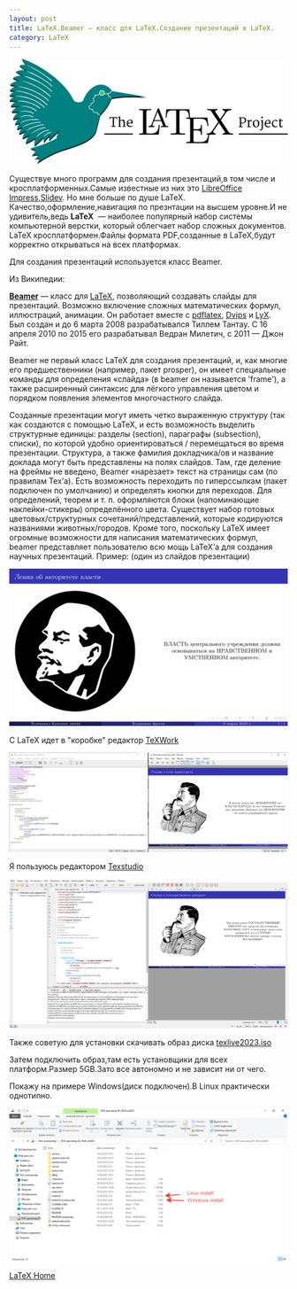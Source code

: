```yaml
---
layout: post
title: LaTeX.Beamer — класс для LaTeX.Создание презентаций в LaTeX.
category: LaTeX
---
```



![LaTeX_logo_bird](/image/latex/LaTeX_logo_bird.png)

Существуе много программ для создания презентаций,в том числе и кросплатформенных.Самые известные из них это [LibreOffice Impress](https://www.libreoffice.org/download/download-libreoffice/),[Slidev](https://ru.sli.dev/guide/why.html).
Но мне больше по душе LaTeX.
Качество,оформление,навигация по презнтации на высшем уровне.И не удивитель,ведь **LaTeX**  — наиболее популярный набор  системы компьютерной верстки, который облегчает набор сложных документов.
LaTeX кросплатформен.Файлы формата PDF,созданные в LaTeX,будут корректно открываться на всех платформах.

Для создания презентаций используется класс Beamer.

Из Википедии:

[**Beamer**](https://habr.com/ru/articles/145523/) — класс для [LaTeX](https://ru.wikipedia.org/wiki/LaTeX "LaTeX"), позволяющий создавать слайды для презентаций. Возможно включение сложных математических формул, иллюстраций, анимации. Он работает вместе с [pdflatex](https://ru.wikipedia.org/w/index.php?title=Pdflatex&action=edit&redlink=1 "Pdflatex (страница отсутствует)"), [Dvips](https://ru.wikipedia.org/w/index.php?title=Dvips&action=edit&redlink=1 "Dvips (страница отсутствует)") и [LyX](https://ru.wikipedia.org/wiki/LyX "LyX"). Был создан и до 6 марта 2008 разрабатывался Тиллем Тантау. С 16 апреля 2010 по 2015 его разрабатывал Ведран Милетич, с 2011 — Джон Райт.

Beamer не первый класс LaTeX для создания презентаций, и, как многие его предшественники (например, пакет prosper), он имеет специальные команды для определения «слайда» (в beamer он называется 'frame'), а также расширенный синтаксис для лёгкого управления цветом и порядком появления элементов многочастного слайда.

Созданные презентации могут иметь четко выраженную структуру (так как создаются с помощью LaTeX, и есть возможность выделить структурные единицы: разделы (section), параграфы (subsection), списки), по которой удобно ориентироваться / перемещаться во время презентации. Структура, а также фамилия докладчика/ов и название доклада могут быть представлены на полях слайдов. Там, где деление на фреймы не введено, Beamer «нарезает» текст на страницы сам (по правилам Tex’а). Есть возможность переходить по гиперссылкам (пакет подключен по умолчанию) и определять кнопки для переходов. Для определений, теорем и т. п. оформляются блоки (напоминающие наклейки-стикеры) определённого цвета. Существует набор готовых цветовых/структурных сочетаний/представлений, которые кодируются названиями животных/городов. Кроме того, поскольку LaTeX имеет огромные возможности для написания математических формул, beamer представляет пользователю всю мощь LaTeX’а для создания научных презентаций.
Пример: (один из слайдов презентации)

![Lenin_on_authority_of_power](/image/latex/Lenin_on_authority_of_power.jpg)

С LaTeX идет в "коробке" редактор [TeXWork](https://ru.wikipedia.org/wiki/TeXworks)

![texwork_stalin](/image/latex/texwork_stalin.png)

Я пользуюсь редактором [Texstudio](https://ru.wikipedia.org/wiki/TeXstudio)

![texstudio_stalin](/image/latex/texstudio_stalin.png)

Также советую для установки скачивать образ диска [texlive2023.iso](https://mirror.truenetwork.ru/CTAN/systems/texlive/Images/)

Затем подключить образ,там есть установщики для всех платформ.Размер 5GB.Зато все автономно и не зависит ни от чего.

Покажу на примере Windows(диск подключен).В Linux практически однотипно.

![install_dvd_latex](/image/latex/install_dvd_latex.png)

[LaTeX Home](https://www.latex-project.org/)